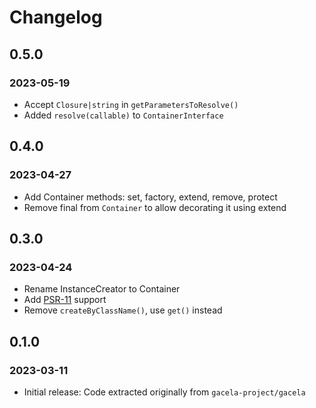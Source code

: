 # Changelog

## 0.5.0
### 2023-05-19

- Accept `Closure|string` in `getParametersToResolve()`
- Added `resolve(callable)` to `ContainerInterface`

## 0.4.0
### 2023-04-27

- Add Container methods: set, factory, extend, remove, protect
- Remove final from `Container` to allow decorating it using extend

## 0.3.0
### 2023-04-24

- Rename InstanceCreator to Container
- Add [PSR-11](https://www.php-fig.org/psr/psr-11/) support
- Remove `createByClassName()`, use `get()` instead

## 0.1.0
### 2023-03-11

- Initial release: Code extracted originally from `gacela-project/gacela`

